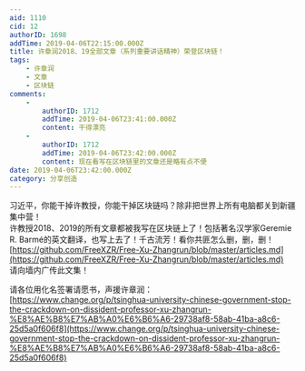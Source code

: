 ```yaml
---
aid: 1110
cid: 12
authorID: 1698
addTime: 2019-04-06T22:15:00.000Z
title: 许章润2018、19全部文章（系列重要讲话精神）荣登区块链！
tags:
    - 许章润
    - 文章
    - 区块链
comments:
    -
        authorID: 1712
        addTime: 2019-04-06T23:41:00.000Z
        content: 干得漂亮
    -
        authorID: 1712
        addTime: 2019-04-06T23:42:00.000Z
        content: 现在看写在区块链里的文章还是略有点不便
date: 2019-04-06T23:42:00.000Z
category: 分享创造
---
```


习近平，你能干掉许教授，你能干掉区块链吗？除非把世界上所有电脑都关到新疆集中营！  
许教授2018、2019的所有文章都被我写在区块链上了！包括著名汉学家Geremie R. Barmé的英文翻译，也写上去了！千古流芳！看你共匪怎么删，删，删！  
[https://github.com/FreeXZR/Free-Xu-Zhangrun/blob/master/articles.md](https://github.com/FreeXZR/Free-Xu-Zhangrun/blob/master/articles.md)  
请向墙内广传此文集！

请各位用化名签署请愿书，声援许章润：  
[https://www.change.org/p/tsinghua-university-chinese-government-stop-the-crackdown-on-dissident-professor-xu-zhangrun-%E8%AE%B8%E7%AB%A0%E6%B6%A6-29738af8-58ab-41ba-a8c6-25d5a0f606f8](https://www.change.org/p/tsinghua-university-chinese-government-stop-the-crackdown-on-dissident-professor-xu-zhangrun-%E8%AE%B8%E7%AB%A0%E6%B6%A6-29738af8-58ab-41ba-a8c6-25d5a0f606f8)
